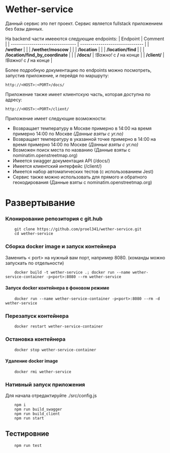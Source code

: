 # Wether-service
Данный сервис это пет проект. Сервис является fullstack приложением без базы данных.

На backend части имееются следующие endpoints:
| Endpoint                         | Comment                         |
| -------------------------------- | ------------------------------- |
| **/wether**                      |                                 |
| **/wether/moscow**               |                                 |
| **/location**                    |                                 |
| **/location/find**               |                                 |
| **/location/find_by_coordinate** |                                 |
| **/docs/**                       | *!Важно!* c **/** на конце      |
| **/client/**                     | *!Важно!* c **/** на конце      |

Более подробную документацию по endpoints можно посмотреть, запустив приложение, и перейдя по маршруту:

    http://<HOST>:<PORT>/docs/

Приложение также имеет клиентскую часть, которая доступна по адресу:

    http://<HOST>:<PORT>/client/

Приложение имеет следующие возможности:

- Возвращает температуру в Москве примерно в 14:00 на время примерно 14:00 по Москве
*(Данные взяты с yr.no)*
- Возвращает температуру в указанной точке примерно в 14:00 на время примерно 14:00 по Москве
*(Данные взяты с yr.no)*
- Возможен поиск места по названию (Данные взяты c nominatim.openstreetmap.org)
- Имеется swagger документация API (/docs/)
- Имеется клиентский интерфейс (/client/) 
- Имеется набор автоматических тестов (с использованием Jest)
- Сервис также можно использовать для прямого и обратного геокодирования (Данные взяты с nominatim.openstreetmap.org)

# Развертывание

### Клонирование репозитория с git.hub
```
    git clone https://github.com/proel341/wether-service.git
    cd wether-service
```

### Сборка docker image и запуск контейнера
Заменить < port> на нужный вам порт, например 8080.
(команды можно запускать по отдельности)
```
    docker build -t wether-service .; docker run --name wether-service-container -p<port>:8080 --rm wether-service
```
#### Запуск docker контейнера в фоновом режиме
```
    docker run --name wether-service-container -p<port>:8080 --rm -d wether-service
```

### Перезапуск контейнера
```
    docker restart wether-service-container
```

### Остановка контейнера
```
    docker stop wether-service-container
```
#### Удаление docker image
```
    docker rmi wether-service
```

### Нативный запуск приложения
Для начала отредактируйте ./src/config.js

```
    npm i
    npm run build_swagger
    npm run build_client
    npm run start
```


## Тестировние
```
    npm run test
```
